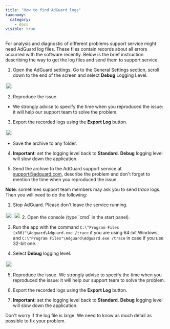 ```yaml
---
title: "How to find AdGuard logs"
taxonomy:
  category:
    - docs
visible: true
---
```


For analysis and diagnostic of different problems support service might need AdGuard log files. These files contain records about all errors occurred with the software recently. Below is the brief instruction describing the way to get the log files and send them to support service.

1. Open the AdGuard settings. Go to the General Settings section, scroll down to the end of the screen and select **Debug** Logging Level.

<img src="https://cdn.adguard.com/Adguard/kb/newscreenshots/En/eng_logs_1.png" style="border: 1px solid #efefef; max-width: 650px; padding: 2px;">

2. Reproduce the issue.

- We strongly advise to specify the time when you reproduced the issue: it will help our support team to solve the problem.

3. Export the recorded logs using the **Export Log** button.

<img src="https://cdn.adguard.com/Adguard/kb/newscreenshots/En/eng_logs_2.png" style="border: 1px solid #efefef; max-width: 650px; padding: 2px;">

- Save the archive to any folder.

4. **Important**: set the logging level back to **Standard**. **Debug** logging level will slow down the application.

5. Send the archive to the AdGuard support service at support@adguard.com, describe the problem and don't forget to mention the time when you reproduced the issue.

**Note**: sometimes support team members may ask you to send _trace_ logs. Then you will need to do the following:

1. Stop AdGuard. Please don't leave the service running.

<img src="https://cdn.adguard.com/Adguard/kb/newscreenshots/En/eng_logs_3.png" style="border: 1px solid #efefef; max-width: 350px; padding: 2px;">
<img src="https://cdn.adguard.com/Adguard/kb/newscreenshots/En/eng_logs_4.png" style="border: 1px solid #efefef; max-width: 350px; padding: 2px;">
2. Open the console (type `cmd` in the start panel).

3. Run the app with the command `C:\"Program Files (x86)"\Adguard\Adguard.exe /trace` if you are using 64-bit Windows, and `C:\"Program Files"\Adguard\Adguard.exe /trace` in case if you use 32-bit one.

4. Select **Debug** logging level.

<img src="https://cdn.adguard.com/Adguard/kb/newscreenshots/En/eng_logs_5.png" style="border: 1px solid #efefef; max-width: 650px; padding: 2px;">

5. Reproduce the issue. We strongly advise to specify the time when you reproduced the issue: it will help our support team to solve the problem.

6. Export the recorded logs using the **Export Log** button.

7. **Important**: set the logging level back to **Standard**. **Debug** logging level will slow down the application.

Don't worry if the log file is large. We need to know as much detail as possible to fix your problem.
